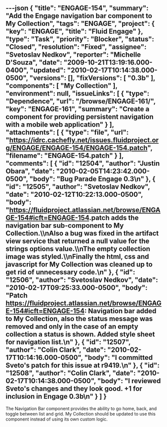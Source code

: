 ---json
{
  "title": "ENGAGE-154",
  "summary": "Add the Engage navigation bar component to My Collection",
  "tags": "ENGAGE",
  "project": {
    "key": "ENGAGE",
    "title": "Fluid Engage"
  },
  "type": "Task",
  "priority": "Blocker",
  "status": "Closed",
  "resolution": "Fixed",
  "assignee": "Svetoslav Nedkov",
  "reporter": "Michelle D'Souza",
  "date": "2009-10-21T13:19:16.000-0400",
  "updated": "2010-02-17T10:14:38.000-0500",
  "versions": [],
  "fixVersions": [
    "0.3b"
  ],
  "components": [
    "My Collection"
  ],
  "environment": null,
  "issueLinks": [
    {
      "type": "Dependence",
      "url": "/browse/ENGAGE-161/",
      "key": "ENGAGE-161",
      "summary": "Create a component for providing persistent navigation with a mobile web application"
    }
  ],
  "attachments": [
    {
      "type": "file",
      "url": "https://idrc.cachefly.net/issues.fluidproject.org/ENGAGE/ENGAGE-154/ENGAGE-154.patch",
      "filename": "ENGAGE-154.patch"
    }
  ],
  "comments": [
    {
      "id": "12504",
      "author": "Justin Obara",
      "date": "2010-02-05T14:23:42.000-0500",
      "body": "Bug Parade Engage 0.3\n"
    },
    {
      "id": "12505",
      "author": "Svetoslav Nedkov",
      "date": "2010-02-12T10:22:13.000-0500",
      "body": "<https://fluidproject.atlassian.net/browse/ENGAGE-154#icft=ENGAGE-154>.patch adds the navigation bar sub-component  to My Collection.\\\nAlso a bug was fixed in the artifact view service that returned a null value for the strings options value.\\\nThe empty collection image was styled.\\\nFinally the html, css and javascript for My Collection was cleaned up to get rid of unnecessary code.\n"
    },
    {
      "id": "12506",
      "author": "Svetoslav Nedkov",
      "date": "2010-02-17T09:25:33.000-0500",
      "body": "Patch <https://fluidproject.atlassian.net/browse/ENGAGE-154#icft=ENGAGE-154>: Navigation bar added to My Collection, also the status message was removed and only in the case of an empty collection a status is shown. Added style sheet for navigation list.\n"
    },
    {
      "id": "12507",
      "author": "Colin Clark",
      "date": "2010-02-17T10:14:16.000-0500",
      "body": "I committed Sveto's patch for this issue at r9419.\n"
    },
    {
      "id": "12508",
      "author": "Colin Clark",
      "date": "2010-02-17T10:14:38.000-0500",
      "body": "I reviewed Sveto's changes and they look good. +1 for inclusion in Engage 0.3b\n"
    }
  ]
}
---
The Navigation Bar component provides the ability to go home, back, and toggle between list and grid. My Collection should be updated to use this component instead of using its own custom logic.

        